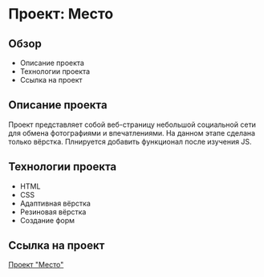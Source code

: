 # Проект: Место

## Обзор

* Описание проекта
* Технологии проекта
* Ссылка на проект

## Описание проекта

Проект представляет собой веб-страницу небольшой социальной сети для обмена фотографиями и впечатлениями.
На данном этапе сделана только вёрстка. Плнируется добавить функционал после изучения JS.


## Технологии проекта

* HTML
* CSS
* Адаптивная вёрстка
* Резиновая вёрстка
* Создание форм

## Ссылка на проект

[Проект "Место"](https://lizonkisel.github.io/mesto-project/)

